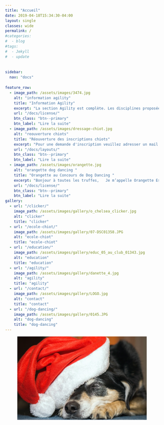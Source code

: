 ```yaml
---
title: "Accueil"
date: 2019-04-18T15:34:30-04:00
layout: single
classes: wide
permalink: /
#categories:
#  - blog
#tags:
#  - Jekyll
#  - update
 
  
sidebar:
  nav: "docs"

feature_row:
  - image_path: /assets/images/3474.jpg
    alt: "information agility"
    title: "Information Agility"
    excerpt: "La section Agility est complète. Les disciplines proposées au sein du club seront..."
    url: "/docs/license/"
    btn_class: "btn--primary"
    btn_label: "Lire la suite"     
  - image_path: /assets/images/dressage-chiot.jpg
    alt: "reouverture chiots"
    title: "Réouverture des inscriptions chiots"
    excerpt: "Pour une demande d'inscription veuillez adresser un mail dans l'onglet Nous contacter..."
    url: "/docs/layouts/"
    btn_class: "btn--primary"
    btn_label: "Lire la suite"
  - image_path: /assets/images/orangette.jpg
    alt: "orangette dog dancing "
    title: "Orangette au Concours de Dog Dancing "
    excerpt: "Bonjour à toutes les truffes,   Je m’appelle Orangette Espiègle et j’ai participé..."
    url: "/docs/license/"
    btn_class: "btn--primary"
    btn_label: "Lire la suite"  
gallery:
  - url: "/clicker/"
    image_path: /assets/images/gallery/o_chelsea_clicker.jpg
    alt: "clicker"
    title: "clicker"
  - url: "/ecole-chiot/"
    image_path: /assets/images/gallery/07-DSC01358.JPG
    alt: "ecole-chiot"
    title: "ecole-chiot"
  - url: "/education/"
    image_path: /assets/images/gallery/educ_05_au_club_01343.jpg
    alt: "education"
    title: "education"
  - url: "/agility/"
    image_path: /assets/images/gallery/danette_4.jpg
    alt: "agility"
    title: "agility"
  - url: "/contact/"
    image_path: /assets/images/gallery/LOGO.jpg
    alt: "contact"
    title: "contact"
  - url: "/dog-dancing/"
    image_path: /assets/images/gallery/0145.JPG
    alt: "dog-dancing"
    title: "dog-dancing"
---
```


<figure>
<img src="/assets/images/chienoel.jpg" alt="this is a placeholder image">
<!-- 	<figcaption>

	</figcaption> -->
</figure>

	Le club sera fermé les 24 et 31 décembre. 
	Réouverture le 7 janvier. 

	Bonnes fêtes de fin d’année à tous. 

{% include feature_row %}
{% include gallery %}

